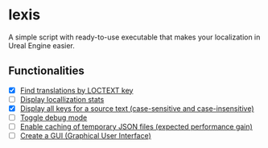 # lexis
A simple script with ready-to-use executable that makes your localization in Ureal Engine easier.

## Functionalities
- [x] [Find translations by LOCTEXT key](https://github.com/wangaustin/lexis/issues/1)
- [ ] [Display locallization stats](https://github.com/wangaustin/lexis/issues/2)
- [x] [Display all keys for a source text (case-sensitive and case-insensitive)](https://github.com/wangaustin/lexis/issues/3)
- [ ] [Toggle debug mode](https://github.com/wangaustin/lexis/issues/4)
- [ ] [Enable caching of temporary JSON files (expected performance gain)](https://github.com/wangaustin/lexis/issues/5)
- [ ] [Create a GUI (Graphical User Interface)](https://github.com/wangaustin/lexis/issues/6)

